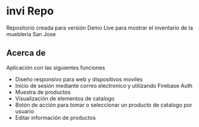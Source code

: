 # invi Repo

Repositorio creada para versión Demo Live para mostrar el inventario de la muebleria San Jose

## Acerca de

Aplicación con las siguientes funciones
- Diseño responsivo para web y dispositivos moviles
- Inicio de sesión mediante correo electronico y utilizando Firebase Auth
- Muestra de productos
- Visualización de elementos de catalogo
- Botón de acción para tomar o seleccionar un producto de catalogo por usuario
- Editar información de productos
